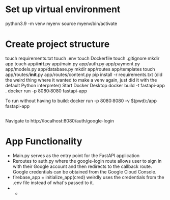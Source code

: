# Set up virtual environment
python3.9 -m venv myenv
source myenv/bin/activate

# Create project structure
touch requirements.txt
touch .env
touch Dockerfile
touch .gitignore
mkdir app
touch app/__init__.py app/main.py app/auth.py app/payment.py app/models.py app/database.py
mkdir app/routes app/templates
touch app/routes/__init__.py app/routes/content.py
pip install -r requirements.txt (did the weird thing where it wanted to make a venv again, just did it with the default Python interpreter)
Start Docker Desktop
docker build -t fastapi-app .
docker run -p 8080:8080 fastapi-app

To run without having to build: docker run -p 8080:8080 -v $(pwd):/app fastapi-app

##
Navigate to http://localhost:8080/auth/google-login

# App Functionality
- Main.py serves as the entry point for the FastAPI application
- Reroutes to auth.py where the google-login route allows user to sign in with their Google account and then redirects to the callback route.
Google credentials can be obtained from the Google Cloud Console.
- firebase_app = initialize_app(cred) weirdly uses the credentials from the .env file instead of what's passed to it.
- *